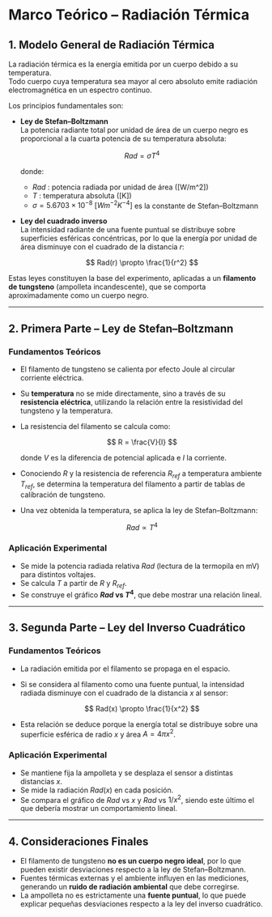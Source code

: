 # Marco Teórico – Radiación Térmica

## 1. Modelo General de Radiación Térmica

La radiación térmica es la energía emitida por un cuerpo debido a su temperatura.  
Todo cuerpo cuya temperatura sea mayor al cero absoluto emite radiación electromagnética en un espectro continuo.  

Los principios fundamentales son:

- **Ley de Stefan–Boltzmann**  
  La potencia radiante total por unidad de área de un cuerpo negro es proporcional a la cuarta potencia de su temperatura absoluta:

  $$
  Rad = \sigma T^4
  $$

  donde:
  - $Rad$ : potencia radiada por unidad de área \([W/m^2]\)  
  - $T$ : temperatura absoluta \([K]\)  
  - $\sigma = 5.6703 \times 10^{-8}\ [W m^{-2} K^{-4}]$ es la constante de Stefan–Boltzmann  

- **Ley del cuadrado inverso**  
  La intensidad radiante de una fuente puntual se distribuye sobre superficies esféricas concéntricas, por lo que la energía por unidad de área disminuye con el cuadrado de la distancia $r$:

  $$
  Rad(r) \propto \frac{1}{r^2}
  $$

Estas leyes constituyen la base del experimento, aplicadas a un **filamento de tungsteno** (ampolleta incandescente), que se comporta aproximadamente como un cuerpo negro.

---

## 2. Primera Parte – Ley de Stefan–Boltzmann

### Fundamentos Teóricos

- El filamento de tungsteno se calienta por efecto Joule al circular corriente eléctrica.  
- Su **temperatura** no se mide directamente, sino a través de su **resistencia eléctrica**, utilizando la relación entre la resistividad del tungsteno y la temperatura.  
- La resistencia del filamento se calcula como:

  $$
  R = \frac{V}{I}
  $$

  donde $V$ es la diferencia de potencial aplicada e $I$ la corriente.  

- Conociendo $R$ y la resistencia de referencia $R_{ref}$ a temperatura ambiente $T_{ref}$, se determina la temperatura del filamento a partir de tablas de calibración de tungsteno.  

- Una vez obtenida la temperatura, se aplica la ley de Stefan–Boltzmann:  

  $$
  Rad \propto T^4
  $$

### Aplicación Experimental

- Se mide la potencia radiada relativa $Rad$ (lectura de la termopila en mV) para distintos voltajes.  
- Se calcula $T$ a partir de $R$ y $R_{ref}$.  
- Se construye el gráfico **$Rad$ vs $T^4$**, que debe mostrar una relación lineal.

---

## 3. Segunda Parte – Ley del Inverso Cuadrático

### Fundamentos Teóricos

- La radiación emitida por el filamento se propaga en el espacio.  
- Si se considera al filamento como una fuente puntual, la intensidad radiada disminuye con el cuadrado de la distancia $x$ al sensor:

  $$
  Rad(x) \propto \frac{1}{x^2}
  $$

- Esta relación se deduce porque la energía total se distribuye sobre una superficie esférica de radio $x$ y área $A = 4 \pi x^2$.  

### Aplicación Experimental

- Se mantiene fija la ampolleta y se desplaza el sensor a distintas distancias $x$.  
- Se mide la radiación $Rad(x)$ en cada posición.  
- Se compara el gráfico de $Rad$ vs $x$ y $Rad$ vs $1/x^2$, siendo este último el que debería mostrar un comportamiento lineal.  

---

## 4. Consideraciones Finales

- El filamento de tungsteno **no es un cuerpo negro ideal**, por lo que pueden existir desviaciones respecto a la ley de Stefan–Boltzmann.  
- Fuentes térmicas externas y el ambiente influyen en las mediciones, generando un **ruido de radiación ambiental** que debe corregirse.  
- La ampolleta no es estrictamente una **fuente puntual**, lo que puede explicar pequeñas desviaciones respecto a la ley del inverso cuadrático.  
